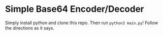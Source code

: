 # Simple Base64 Encoder/Decoder

Simply install python and clone this repo. Then run ```python3 main.py```! Follow the directions as it says.